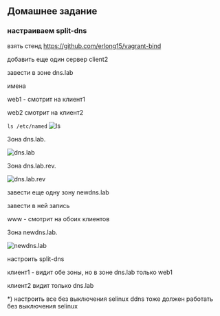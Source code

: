 Домашнее задание
---------------------
### настраиваем split-dns

взять стенд https://github.com/erlong15/vagrant-bind

добавить еще один сервер client2

завести в зоне dns.lab 

имена

web1 - смотрит на клиент1

web2 смотрит на клиент2

`ls /etc/named`
![ls](https://github.com/kyourselfer/OTUS_LinuxAdmin201804/blob/master/lesson13_dns/1/ls_zones.gif)

Зона dns.lab.

![dns.lab](https://github.com/kyourselfer/OTUS_LinuxAdmin201804/blob/master/lesson13_dns/1/dns.lab.gif)

Зона dns.lab.rev.

![dns.lab.rev](https://github.com/kyourselfer/OTUS_LinuxAdmin201804/blob/master/lesson13_dns/1/dns.lab.rev.gif)

завести еще одну зону newdns.lab

завести в ней запись

www - смотрит на обоих клиентов

Зона newdns.lab.

![newdns.lab](https://github.com/kyourselfer/OTUS_LinuxAdmin201804/blob/master/lesson13_dns/1/newdns.lab.gif)

настроить split-dns

клиент1 - видит обе зоны, но в зоне dns.lab только web1

клиент2 видит только dns.lab

*) настроить все без выключения selinux
ddns тоже должен работать без выключения selinux
